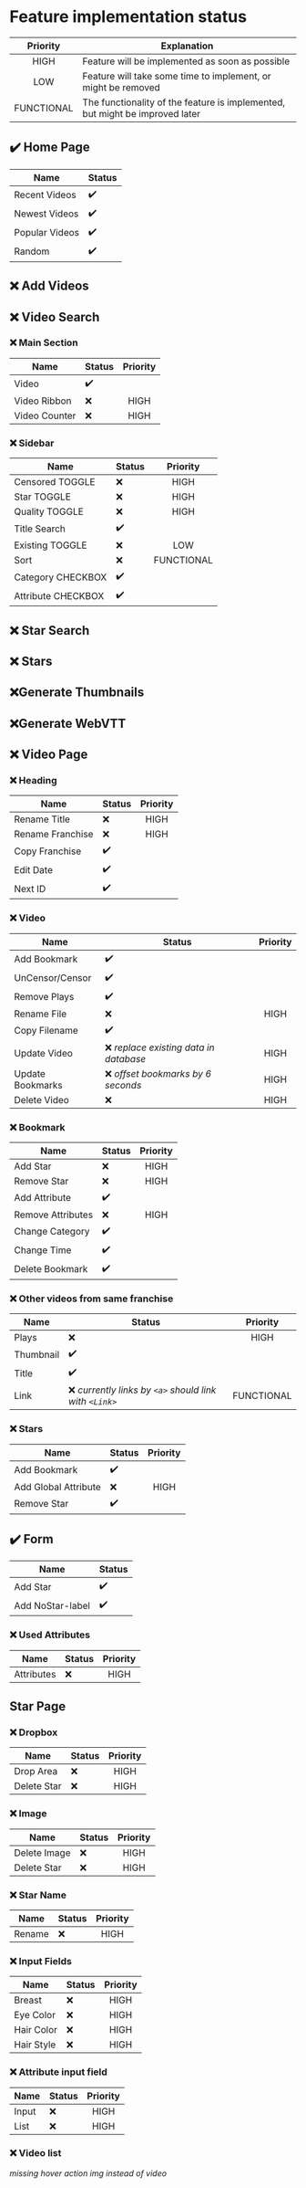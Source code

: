 # Feature implementation status

|  Priority  | Explanation                                                                  |
| :--------: | ---------------------------------------------------------------------------- |
|    HIGH    | Feature will be implemented as soon as possible                              |
|    LOW     | Feature will take some time to implement, or might be removed                |
| FUNCTIONAL | The functionality of the feature is implemented, but might be improved later |

## :heavy_check_mark: Home Page

| Name           | Status             |
| -------------- | ------------------ |
| Recent Videos  | :heavy_check_mark: |
| Newest Videos  | :heavy_check_mark: |
| Popular Videos | :heavy_check_mark: |
| Random         | :heavy_check_mark: |

## :x: Add Videos

## :x: Video Search

### :x: Main Section

| Name          | Status             | Priority |
| ------------- | ------------------ | :------: |
| Video         | :heavy_check_mark: |          |
| Video Ribbon  | :x:                |   HIGH   |
| Video Counter | :x:                |   HIGH   |

### :x: Sidebar

| Name               | Status             |  Priority  |
| ------------------ | ------------------ | :--------: |
| Censored TOGGLE    | :x:                |    HIGH    |
| Star TOGGLE        | :x:                |    HIGH    |
| Quality TOGGLE     | :x:                |    HIGH    |
| Title Search       | :heavy_check_mark: |            |
| Existing TOGGLE    | :x:                |    LOW     |
| Sort               | :x:                | FUNCTIONAL |
| Category CHECKBOX  | :heavy_check_mark: |            |
| Attribute CHECKBOX | :heavy_check_mark: |            |

## :x: Star Search

## :x: Stars

## :x:Generate Thumbnails

## :x:Generate WebVTT

## :x: Video Page

### :x: Heading

| Name             | Status             | Priority |
| ---------------- | ------------------ | :------: |
| Rename Title     | :x:                |   HIGH   |
| Rename Franchise | :x:                |   HIGH   |
| Copy Franchise   | :heavy_check_mark: |          |
| Edit Date        | :heavy_check_mark: |          |
| Next ID          | :heavy_check_mark: |          |

### :x: Video

| Name             | Status                                  | Priority |
| ---------------- | --------------------------------------- | :------: |
| Add Bookmark     | :heavy_check_mark:                      |          |
| UnCensor/Censor  | :heavy_check_mark:                      |          |
| Remove Plays     | :heavy_check_mark:                      |          |
| Rename File      | :x:                                     |   HIGH   |
| Copy Filename    | :heavy_check_mark:                      |          |
| Update Video     | :x: _replace existing data in database_ |   HIGH   |
| Update Bookmarks | :x: _offset bookmarks by 6 seconds_     |   HIGH   |
| Delete Video     | :x:                                     |   HIGH   |

### :x: Bookmark

| Name              | Status             | Priority |
| ----------------- | ------------------ | :------: |
| Add Star          | :x:                |   HIGH   |
| Remove Star       | :x:                |   HIGH   |
| Add Attribute     | :heavy_check_mark: |          |
| Remove Attributes | :x:                |   HIGH   |
| Change Category   | :heavy_check_mark: |          |
| Change Time       | :heavy_check_mark: |          |
| Delete Bookmark   | :heavy_check_mark: |          |

### :x: Other videos from same franchise

| Name      | Status                                                   |  Priority  |
| --------- | -------------------------------------------------------- | :--------: |
| Plays     | :x:                                                      |    HIGH    |
| Thumbnail | :heavy_check_mark:                                       |            |
| Title     | :heavy_check_mark:                                       |            |
| Link      | :x: _currently links by `<a>` should link with `<Link>`_ | FUNCTIONAL |

### :x: Stars

| Name                 | Status             | Priority |
| -------------------- | ------------------ | :------: |
| Add Bookmark         | :heavy_check_mark: |          |
| Add Global Attribute | :x:                |   HIGH   |
| Remove Star          | :heavy_check_mark: |          |

## :heavy_check_mark: Form

| Name             | Status             |
| ---------------- | ------------------ |
| Add Star         | :heavy_check_mark: |
| Add NoStar-label | :heavy_check_mark: |

### :x: Used Attributes

| Name       | Status | Priority |
| ---------- | ------ | :------: |
| Attributes | :x:    |   HIGH   |

## Star Page

### :x: Dropbox

| Name        | Status | Priority |
| ----------- | ------ | :------: |
| Drop Area   | :x:    |   HIGH   |
| Delete Star | :x:    |   HIGH   |

### :x: Image

| Name         | Status | Priority |
| ------------ | ------ | :------: |
| Delete Image | :x:    |   HIGH   |
| Delete Star  | :x:    |   HIGH   |

### :x: Star Name

| Name   | Status | Priority |
| ------ | ------ | :------: |
| Rename | :x:    |   HIGH   |

### :x: Input Fields

| Name       | Status | Priority |
| ---------- | ------ | :------: |
| Breast     | :x:    |   HIGH   |
| Eye Color  | :x:    |   HIGH   |
| Hair Color | :x:    |   HIGH   |
| Hair Style | :x:    |   HIGH   |

### :x: Attribute input field

| Name  | Status | Priority |
| ----- | ------ | :------: |
| Input | :x:    |   HIGH   |
| List  | :x:    |   HIGH   |

### :x: Video list

_missing hover action_
_img instead of video_

